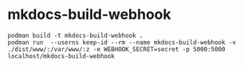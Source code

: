 # mkdocs-build-webhook


    podman build -t mkdocs-build-webhook .    
    podman run  --userns keep-id --rm --name mkdocs-build-webhook -v ./dist/www/:/var/www/:z -e WEBHOOK_SECRET=secret -p 5000:5000 localhost/mkdocs-build-webhook